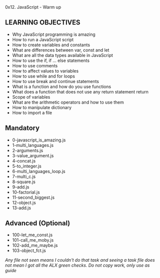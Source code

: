 0x12. JavaScript - Warm up

## LEARNING OBJECTIVES
- Why JavaScript programming is amazing
- How to run a JavaScript script
- How to create variables and constants
- What are differences between var, const and let
- What are all the data types available in JavaScript
- How to use the if, if ... else statements
- How to use comments
- How to affect values to variables
- How to use while and for loops
- How to use break and continue statements
- What is a function and how do you use functions
- What does a function that does not use any return statement return
- Scope of variables
- What are the arithmetic operators and how to use them
- How to manipulate dictionary
- How to import a file

## Mandatory
- 0-javascript_is_amazing.js
- 1-multi_languages.js
- 2-arguments.js
- 3-value_argument.js
- 4-concat.js
- 5-to_integer.js
- 6-multi_languages_loop.js
- 7-multi_c.js
- 8-square.js
- 9-add.js
- 10-factorial.js
- 11-second_biggest.js
- 12-object.js
- 13-add.js

## Advanced (Optional)
- 100-let_me_const.js
- 101-call_me_moby.js
- 102-add_me_maybe.js
- 103-object_fct.js

*Any file not seen means I couldn't do that task and seeing a task file does not mean I got all the ALX green checks. Do not copy work, only use as guide*


